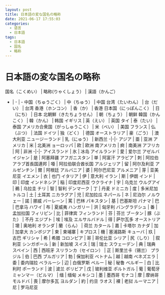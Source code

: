 ```yaml
---
layout: post
title: 日本語の変な国名の略称
date: 2021-06-17 17:55:03
categories: 
  - 语言
  - 日本語
tags: 
  - 日本語
  - 国名
  - 略称
---
```

# 日本語の変な国名の略称

国名（こくめい） | 略称(りゃくしょう） | 漢語（かんご）
- | - | -
中国（ちゅうごく） | 中（ちゅう） | 中国
台湾（たいわん） | 台（だい） | 台湾
香港（ホンコン） | 香（か） | 香港
日本国（にっぽんこく） | 日（にち） | 日本
北朝鮮（きたちょうせん） | 朝（ちょう） | 朝鲜
韓国（かんこく） | 韓（かん） | 韩国
イギリス | 英（えい） | 英国
タイ | 泰（たい） | 泰国
アメリカ合衆国（がっしゅうこく） | 米（べい） | 美国
フランス | 仏（ぶつ） | 法国
ドイツ | 独（どく） | 德国
オーストラリア | 豪（ごう） | 澳大利亚
ニュージーランド | 乳（にゅう） | 新西兰
-|-|-
アジア | 亜 | 亚洲
アメリカ | 米 | 北美洲
ョーロッパ | 欧 | 欧洲
南アメリカ | 痾 | 南美洲
アフリカ | 阿 | 非洲
-|-|-
アイスランド | 氷 | 冰岛
アイルランド | 愛 | 爱尔兰
アゼルバイジャン | 是 | 阿塞拜疆
アフガニスタン | 単 | 阿富汗
アラビア | 刺 | 阿拉伯
アラブ首長国連邦 | 唖 | 阿拉伯联合酋长国
アルジェリア | 留 | 阿尔及利亚
アルゼンチン | 爾 | 阿根廷
アルバニア | 婆 | 阿尔巴尼亚
アルメニア | 芽 | 亚美尼亚
イエメン | 衣 | 也门
イタリア | 伊 | 意大利
イラン | 斯 | 伊朗
インド | 印 | 印度
インドネシア | 稲 | 印度尼西亚
ウクライナ | 宇 | 乌克兰
ウルグアイ | 鵜 | 乌拉圭
チリ | 智 | 智利
デンマーク | 丁 | 丹麦
ドミニカ | 度 | 多米尼加
トルコ | 土 | 土耳其
ニカラグア | 児 | 尼加拉瓜
ネパール | ネ | 尼泊尔
ノルウェー | 諾 | 挪威
バーレーン | 罵 | 巴林
パキスタン | 基 | 巴基斯坦
パナマ | 巴 | 巴拿马
ハワイ | 布 | 夏威夷
ハンガリー | 洪 | 匈牙利
バングラデシュ | 番 | 孟加拉国
フィリピン | 比 | 菲律宾
フィンランド | 芬 | 芬兰
ブータン | 豚（ぶた） | 不丹
エジプト | 埃 | 埃及
エルサルバドル | 得 | 萨尔瓦多
オーストリア | 墺 | 奥地利
オランダ | 蘭（らん） | 荷兰
カタール | 嘉 | 卡塔尔
カナダ | 加 | 加拿大
カンボジア | 柬 | 柬埔寨 | 
キプロス | 機 | 塞浦路斯
キューバ | 玖 | 古巴
ギリシャ | 希 | 希腊
コロンピア | 哥 | 哥伦比亚
シリア | 尻（しり） | 叙利亚
シンガポール | 新 | 新加坡
スイス | 瑞 | 瑞士
スウェーデン | 典 | 瑞典
スペイン | 西 | 西班牙
スリランカ（セイロン） | 正 | 斯里兰卡（锡兰）
プラジル | 伯 | 巴西
ブルガリア | 勃 | 保加利亚
べトナム | 越 | 越南
べネズエラ | 委 | 委内瑞拉
べラルーシ | 辺 | 白俄罗斯
ペルー | 秘 | 秘鲁
ベルギー | 白 | 比利时
ポーランド | 波 | 波兰
ボリビア | 戊 | 玻利维亚
ポルトガル | 葡 | 葡萄牙
ミャンマー（ビルマ） | 缅 | 缅甸
メキシコ | 墨 | 墨西哥
モナコ | 摩 | 摩纳哥
モルドバ | 喪 | 摩尔多瓦
ヨルダン | 約 | 约旦
ラオス | 裸 | 老挝
ルーマニア | 尼 | 罗马尼亚

